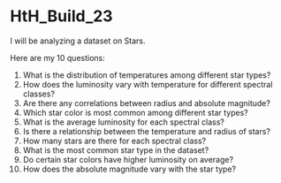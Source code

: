 # HtH_Build_23
I will be analyzing a dataset on Stars.

Here are my 10 questions:

1. What is the distribution of temperatures among different star types?
2. How does the luminosity vary with temperature for different spectral classes?
3. Are there any correlations between radius and absolute magnitude?
4. Which star color is most common among different star types?
5. What is the average luminosity for each spectral class?
6. Is there a relationship between the temperature and radius of stars?
7. How many stars are there for each spectral class?
8. What is the most common star type in the dataset?
9. Do certain star colors have higher luminosity on average?
10. How does the absolute magnitude vary with the star type?
